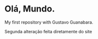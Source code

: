 # Olá,  Mundo.
 My first repository with Gustavo Guanabara.
 
Segunda alteração feita diretamente do site
